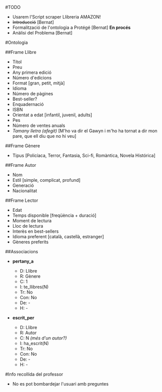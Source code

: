 #TODO

- Usarem l'Script scraper Llibreria AMAZON!
- <del>Introducció</del> [Bernat]
- Formalització de l'ontologia a Protégé [Bernat] **En procés**
- Anàlisi del Problema [Bernat]

#Ontologia

##Frame Llibre
- Títol
- Preu
- Any primera edició
- Número d'edicions
- Format [gran, petit, mitjà]
- Idioma
- Número de pàgines
- Best-seller?
- Enquadernació
- ISBN
- Orientat a edat [infantil, juvenil, adults]
- Pes
- Número de ventes anuals
- *Tamany lletra (afegit)* [M'ho va dir el Gawyn i m'ho ha tornat a dir mon pare, que ell diu que no hi veu]

##Frame Gènere

- Tipus [Policíaca, Terror, Fantasia, Sci-fi, Romàntica, Novela Histórica]

##Frame Autor
- Nom
- Estil [simple, complicat, profund]
- Generació
- Nacionalitat

##Frame Lector
- Edat
- Temps disponible [freqüència + duració]
- Moment de lectura
- Lloc de lectura
- Interès en best-sellers
- Idioma preferent [català, castellà, estranger]
- Gèneres preferits

##Associacions
- **pertany_a**
  - D: Llibre
  - R: Gènere
  - C: 1
  - I: te_llibres(N)
  - Tr: No
  - Con: No
  - De: -
  - H: -
  
- **escrit_per**
  - D: Llibre
  - R: Autor
  - C: N _(més d'un autor?)_
  - I: ha_escrit(N)
  - Tr: No
  - Con: No
  - De: -
  - H: -
  

#Info recollida del professor

- No es pot bombardejar l'usuari amb preguntes

